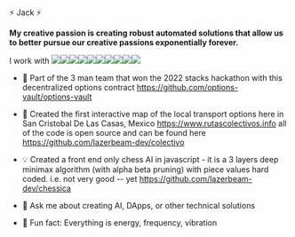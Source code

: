 
⚡ Jack ⚡

<b>My creative passion is creating robust automated solutions that allow us to better pursue our creative passions exponentially forever.</b> 

I work with <img src="https://img.shields.io/badge/C%23-.NET-A178DD"><img src="https://img.shields.io/badge/-python-306998?logo=python&logoColor=white"><img src="https://img.shields.io/badge/JavaScript-F7DF1E?style=flat&labelColor=ffffff&logoColor=F7DF1E&logo=javascript"><img src="https://img.shields.io/badge/Node.js-339933?style=flat&labelColor=1e2122&logoColor=339933&logo=node.js"><img src="https://img.shields.io/badge/-HTML5-E34F26?logo=html5&logoColor=white"><img src="https://img.shields.io/badge/-MongoDB-13aa52?logo=mongodb&logoColor=white"><img src="https://img.shields.io/badge/Rust-ffffff?style=flat&labelColor=ffffff&logoColor=000000&logo=rust"><img src="https://img.shields.io/badge/-Git-F05032?logo=git&logoColor=white"><img src="https://img.shields.io/badge/PostgreSQL-4169E1?style=flat&labelColor=ffffff&logoColor=4169E1&logo=postgresql"><img src="https://img.shields.io/badge/Vue.js-4FC08D?style=flat&labelColor=34495E&logoColor=4FC08D&logo=vue.js"> 


- 🥇 Part of the 3 man team that won the 2022 stacks hackathon with this decentralized options contract https://github.com/options-vault/options-vault

- 🔭 Created the first interactive map of the local transport options here in San Cristobal De Las Casas, Mexico https://www.rutascolectivos.info all of the code is open source and can be found here https://github.com/lazerbeam-dev/colectivo

- 💡 Created a front end only chess AI in javascript - it is a 3 layers deep minimax algorithm (with alpha beta pruning) with piece values hard coded. i.e. not very good -- yet https://github.com/lazerbeam-dev/chessica

- 💬 Ask me about creating AI, DApps, or other technical solutions

- 🌈 Fun fact: Everything is energy, frequency, vibration
